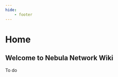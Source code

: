 ```yaml
---
hide:
    - footer
---
```


Home
====

Welcome to Nebula Network Wiki
------------------------------

To do